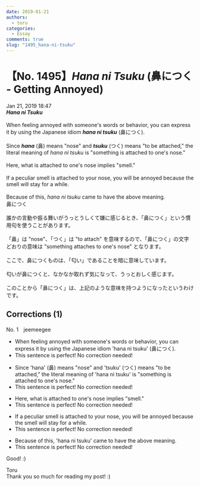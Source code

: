 ```yaml
---
date: 2019-01-21
authors:
  - toru
categories:
  - Essay
comments: true
slug: "1495_hana-ni-tsuku"
---
```


# 【No. 1495】<strong><em>Hana ni Tsuku</em></strong> (鼻につく - Getting Annoyed)
<div class="date">Jan 21, 2019 18:47</div>
<div id="post"><div id="body_show_ori">
<strong><em>Hana ni Tsuku</em></strong><br/><br/>When feeling annoyed with someone's words or behavior, you can express it by using the Japanese idiom <strong><em>hana ni tsuku</em></strong> (鼻につく).<br/><br/>Since <strong><em>hana</em></strong> (鼻) means "nose" and <strong><em>tsuku</em></strong> (つく) means "to be attached," the literal meaning of <em>hana ni tsuku</em> is "something is attached to one's nose."<br/><br/>Here, what is attached to one's nose implies "smell."<br/><br/>If a peculiar smell is attached to your nose, you will be annoyed because the smell will stay for a while.<br/><br/>Because of this, <em>hana ni tsuku</em> came to have the above meaning.
</div></div>

<!-- more -->

<div id="post_ja"><div id="body_show_mo">
鼻につく<br/><br/>誰かの言動や振る舞いがうっとうしくて嫌に感じるとき、「鼻につく」という慣用句を使うことがあります。<br/><br/>「鼻」は "nose"、「つく」は "to attach" を意味するので、「鼻につく」の文字どおりの意味は "something attaches to one's nose" となります。<br/><br/>ここで、鼻につくものは、「匂い」であることを暗に意味しています。<br/><br/>匂いが鼻につくと、なかなか取れず気になって、うっとおしく感じます。<br/><br/>このことから「鼻につく」は、上記のような意味を持つようになったというわけです。
</div></div>

## Corrections (1)
<div id="block"><div class="first_name"> No. 1　<span class="just_name">jeemeegee</span></div><div id="block2">
<ul class="correction_field">
<li class="incorrect">When feeling annoyed with someone's words or behavior, you can express it by using the Japanese idiom 'hana ni tsuku' (鼻につく).</li>
<li class="corrected perfect">This sentence is perfect! No correction needed!</li>
</ul>
<ul class="correction_field">
<li class="incorrect">Since 'hana' (鼻) means "nose" and 'tsuku' (つく) means "to be attached," the literal meaning of 'hana ni tsuku' is "something is attached to one's nose."</li>
<li class="corrected perfect">This sentence is perfect! No correction needed!</li>
</ul>
<ul class="correction_field">
<li class="incorrect">Here, what is attached to one's nose implies "smell."</li>
<li class="corrected perfect">This sentence is perfect! No correction needed!</li>
</ul>
<ul class="correction_field">
<li class="incorrect">If a peculiar smell is attached to your nose, you will be annoyed because the smell will stay for a while.</li>
<li class="corrected perfect">This sentence is perfect! No correction needed!</li>
</ul>
<ul class="correction_field">
<li class="incorrect">Because of this, 'hana ni tsuku' came to have the above meaning.</li>
<li class="corrected perfect">This sentence is perfect! No correction needed!</li>
</ul>
<p class="comment_small">
 Good! :)
</p>

</div><div class="name"><span class="just_name">Toru</span><br>
Thank you so much for reading my post! :)
</div>
</div>
